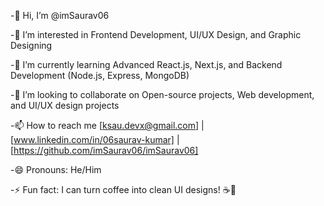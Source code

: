 -👋 Hi, I’m @imSaurav06

-👀 I’m interested in Frontend Development, UI/UX Design, and Graphic Designing

-🌱 I’m currently learning Advanced React.js, Next.js, and Backend Development (Node.js, Express, MongoDB)

-💞️ I’m looking to collaborate on Open-source projects, Web development, and UI/UX design projects

-📫 How to reach me [ksau.devx@gmail.com] | [www.linkedin.com/in/06saurav-kumar] | [https://github.com/imSaurav06/imSaurav06]

-😄 Pronouns: He/Him

-⚡ Fun fact: I can turn coffee into clean UI designs! ☕🎨

<!---
imSaurav06/imSaurav06 is a ✨ special ✨ repository because its `README.md` (this file) appears on your GitHub profile.
You can click the Preview link to take a look at your changes.
--->
